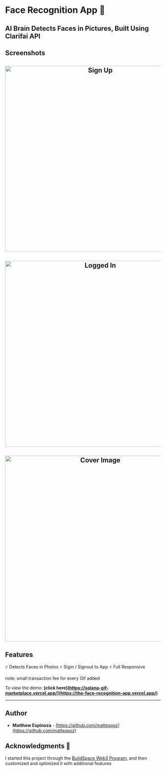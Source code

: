 # Face Recognition App 🤖

## AI Brain Detects Faces in Pictures, Built Using Clarifai API

## Screenshots
<h2 align="center">
  <img src="/public/signin" alt="Sign Up" width="600px" />
  <br>
</h2>
<h2 align="center">
  <img src="/public/loggedin" alt="Logged In" width="600px" />
  <br>
</h2>
<h2 align="center">
  <img src="/public/cover" alt="Cover Image" width="600px" />
  <br>
</h2>

## Features

⚡️ Detects Faces in Photos
⚡️ Sigin / Signout to App
⚡️ Full Responsive

note: small transaction fee for every Gif added

To view the demo: **[click here](https://solana-gif-marketplace.vercel.app/](https://the-face-recognition-app.vercel.app/)**

---
## Author
- **Matthew Espinoza** - [https://github.com/mattespoz](https://github.com/mattespoz)

## Acknowledgments 🎁
I started this project through the [BuildSpace Web3 Program](https://buildspace.so/), and then customized and optimized it with additional features
